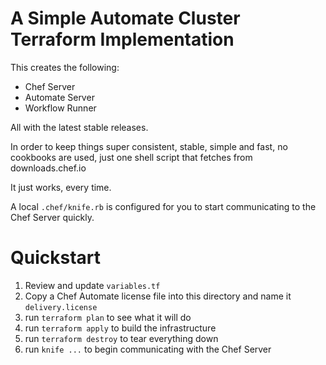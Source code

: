 # A Simple Automate Cluster Terraform Implementation

This creates the following:
 * Chef Server
 * Automate Server
 * Workflow Runner

All with the latest stable releases.

In order to keep things super consistent, stable, simple and fast, no cookbooks are used, just one shell script that fetches from downloads.chef.io

It just works, every time.

A local `.chef/knife.rb` is configured for you to start communicating to the Chef Server quickly.

# Quickstart

1. Review and update `variables.tf`
2. Copy a Chef Automate license file into this directory and name it `delivery.license`
3. run `terraform plan` to see what it will do
4. run `terraform apply` to build the infrastructure
5. run `terraform destroy` to tear everything down
6. run `knife ...` to begin communicating with the Chef Server
